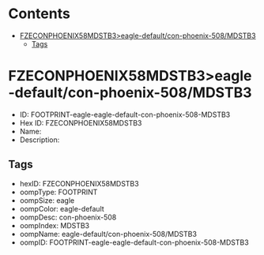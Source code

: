 



Contents
========

* [FZECONPHOENIX58MDSTB3>eagle-default/con-phoenix-508/MDSTB3](#fzeconphoenix58mdstb3eagle-defaultcon-phoenix-508mdstb3)
	* [Tags](#tags)

# FZECONPHOENIX58MDSTB3>eagle-default/con-phoenix-508/MDSTB3

- ID: FOOTPRINT-eagle-eagle-default-con-phoenix-508-MDSTB3
- Hex ID: FZECONPHOENIX58MDSTB3
- Name: 
- Description: 

## Tags

- hexID: FZECONPHOENIX58MDSTB3
- oompType: FOOTPRINT
- oompSize: eagle
- oompColor: eagle-default
- oompDesc: con-phoenix-508
- oompIndex: MDSTB3
- oompName: eagle-default/con-phoenix-508/MDSTB3
- oompID: FOOTPRINT-eagle-eagle-default-con-phoenix-508-MDSTB3
